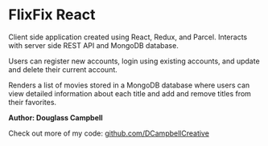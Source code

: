 # FlixFix React

<p>Client side application created using React, Redux, and Parcel. Interacts with server side REST API and MongoDB database.

Users can register new accounts, login using existing accounts, and update and delete their current account.

Renders a list of movies stored in a MongoDB database where users can view detailed information about each title and add and remove titles from their favorites.</p>

**Author: Douglass Campbell**

Check out more of my code: [github.com/DCampbellCreative](https://github.com/DCampbellCreative)
